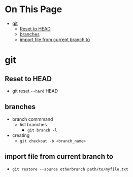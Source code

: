 # On This Page

- [git](#git)
    - [Reset to HEAD](#reset-to-head)
    - [branches](#branches)
    - [import file from current branch to](#import-file-from-current-branch-to)

# git

## Reset to HEAD
*  git reset `--hard` HEAD  

## branches
* branch commmand
    * list branches
        * `git branch -l`
* creating
    * `git checkout -b <branch_name>` 

## import file from current branch to 
* `git restore --source otherbranch path/to/myfile.txt`
